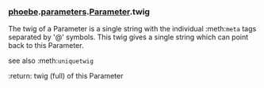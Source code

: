 ### [phoebe](phoebe.md).[parameters](phoebe.parameters.md).[Parameter](phoebe.parameters.Parameter.md).twig



The twig of a Parameter is a single string with the individual
:meth:`meta` tags separated by '@' symbols.  This twig gives
a single string which can point back to this Parameter.

see also :meth:`uniquetwig`

:return: twig (full) of this Parameter

